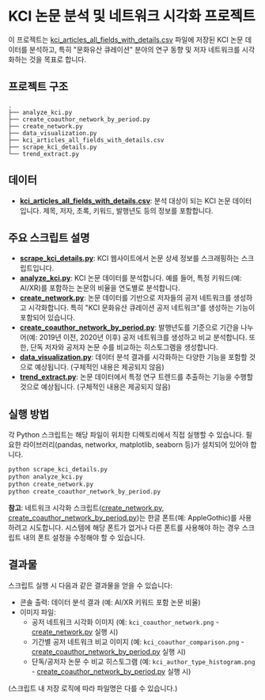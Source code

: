 # KCI 논문 분석 및 네트워크 시각화 프로젝트

이 프로젝트는 [kci_articles_all_fields_with_details.csv](kci_articles_all_fields_with_details.csv) 파일에 저장된 KCI 논문 데이터를 분석하고, 특히 "문화유산 큐레이션" 분야의 연구 동향 및 저자 네트워크를 시각화하는 것을 목표로 합니다.

## 프로젝트 구조

```
.
├── analyze_kci.py
├── create_coauthor_network_by_period.py
├── create_network.py
├── data_visualization.py
├── kci_articles_all_fields_with_details.csv
├── scrape_kci_details.py
└── trend_extract.py
```

## 데이터

*   **[kci_articles_all_fields_with_details.csv](kci_articles_all_fields_with_details.csv)**: 분석 대상이 되는 KCI 논문 데이터입니다. 제목, 저자, 초록, 키워드, 발행년도 등의 정보를 포함합니다.

## 주요 스크립트 설명

*   **[scrape_kci_details.py](scrape_kci_details.py)**: KCI 웹사이트에서 논문 상세 정보를 스크래핑하는 스크립트입니다.
*   **[analyze_kci.py](analyze_kci.py)**: KCI 논문 데이터를 분석합니다. 예를 들어, 특정 키워드(예: AI/XR)를 포함하는 논문의 비율을 연도별로 분석합니다.
*   **[create_network.py](create_network.py)**: 논문 데이터를 기반으로 저자들의 공저 네트워크를 생성하고 시각화합니다. 특히 "KCI 문화유산 큐레이션 공저 네트워크"를 생성하는 기능이 포함되어 있습니다.
*   **[create_coauthor_network_by_period.py](create_coauthor_network_by_period.py)**: 발행년도를 기준으로 기간을 나누어(예: 2019년 이전, 2020년 이후) 공저 네트워크를 생성하고 비교 분석합니다. 또한, 단독 저자와 공저자 논문 수를 비교하는 히스토그램을 생성합니다.
*   **[data_visualization.py](data_visualization.py)**: 데이터 분석 결과를 시각화하는 다양한 기능을 포함할 것으로 예상됩니다. (구체적인 내용은 제공되지 않음)
*   **[trend_extract.py](trend_extract.py)**: 논문 데이터에서 특정 연구 트렌드를 추출하는 기능을 수행할 것으로 예상됩니다. (구체적인 내용은 제공되지 않음)

## 실행 방법

각 Python 스크립트는 해당 파일이 위치한 디렉토리에서 직접 실행할 수 있습니다. 필요한 라이브러리(pandas, networkx, matplotlib, seaborn 등)가 설치되어 있어야 합니다.

```bash
python scrape_kci_details.py
python analyze_kci.py
python create_network.py
python create_coauthor_network_by_period.py
```

**참고**: 네트워크 시각화 스크립트([create_network.py](create_network.py), [create_coauthor_network_by_period.py](create_coauthor_network_by_period.py))는 한글 폰트(예: AppleGothic)를 사용하려고 시도합니다. 시스템에 해당 폰트가 없거나 다른 폰트를 사용해야 하는 경우 스크립트 내의 폰트 설정을 수정해야 할 수 있습니다.

## 결과물

스크립트 실행 시 다음과 같은 결과물을 얻을 수 있습니다:

*   콘솔 출력: 데이터 분석 결과 (예: AI/XR 키워드 포함 논문 비율)
*   이미지 파일:
    *   공저 네트워크 시각화 이미지 (예: `kci_coauthor_network.png` - [create_network.py](create_network.py) 실행 시)
    *   기간별 공저 네트워크 비교 이미지 (예: `kci_coauthor_comparison.png` - [create_coauthor_network_by_period.py](create_coauthor_network_by_period.py) 실행 시)
    *   단독/공저자 논문 수 비교 히스토그램 (예: `kci_author_type_histogram.png` - [create_coauthor_network_by_period.py](create_coauthor_network_by_period.py) 실행 시)

(스크립트 내 저장 로직에 따라 파일명은 다를 수 있습니다.)